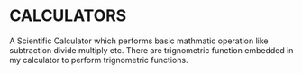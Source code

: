 # CALCULATORS
A Scientific Calculator which performs basic mathmatic operation like subtraction divide multiply etc.
There  are trignometric function embedded in my calculator to perform trignometric functions.
